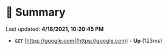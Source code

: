 # 📖 Summary
Last updated: **4/18/2021, 10:20:45 PM**

- `GET` [https://google.com](https://google.com) - **Up** (123ms)
